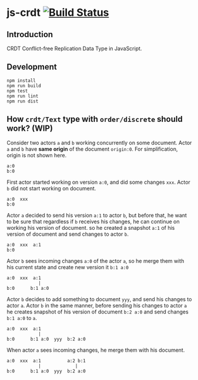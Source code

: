 # js-crdt [![Build Status](https://travis-ci.org/widmogrod/js-crdt.svg?branch=master)](https://travis-ci.org/widmogrod/js-crdt)
## Introduction
CRDT Conflict-free Replication Data Type in JavaScript.

## Development
```
npm install
npm run build
npm test
npm run lint
npm run dist
```

## How `crdt/Text` type with `order/discrete` should work? (WIP)
Consider two actors `a` and `b` working concurrently on some document.
Actor `a` and `b` have __same origin__ of the document `origin:0`.
For simplification, origin is not shown here.

```
a:0
b:0
```

First actor started working on version `a:0`, and did some changes `xxx`.
Actor `b` did not start working on document.
```
a:0  xxx
b:0
```

Actor `a` decided to send his version `a:1` to actor `b`,
but before that, he want to be sure that regardless if `b` receives his changes, he can continue on working his version of document.
so he created a snapshot `a:1` of his version of document and send changes to actor `b`.

```
a:0  xxx  a:1
b:0
```

Actor `b` sees incoming changes `a:0` of the actor `a`,
so he merge them with his current state and create new version it `b:1 a:0`
```
a:0  xxx  a:1
            |
b:0      b:1 a:0
```

Actor `b` decides to add something to document `yyy`, and send his changes to actor `a`.
Actor `b` in the same manner, before sending his changes to actor `a`
he creates snapshot of his version of document `b:2 a:0` and send changes `b:1 a:0` to `a`.

```
a:0  xxx  a:1
            |
b:0      b:1 a:0  yyy  b:2 a:0
```

When actor `a` sees incoming changes, he merge them with his document.
```
a:0  xxx  a:1          a:2 b:1
            |             |
b:0      b:1 a:0  yyy  b:2 a:0
```
